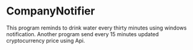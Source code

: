 # CompanyNotifier
This program reminds to drink water every thirty minutes using windows notification. Another program send every 15 minutes updated cryptocurrency price using Api.
